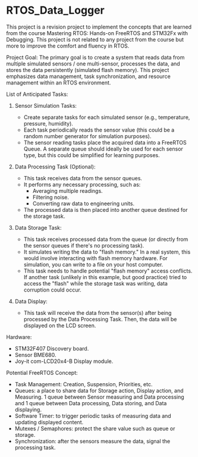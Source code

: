 # RTOS_Data_Logger

This project is a revision project to implement the concepts that are learned from the course Mastering RTOS: Hands-on FreeRTOS and STM32Fx with Debugging. This project is not related to any project from the course but more to improve the comfort and fluency in RTOS.

Project Goal:  The primary goal is to create a system that reads data from multiple simulated sensors / one multi-sensor, processes the data, and stores the data persistently (simulated flash memory).  This project emphasizes data management, task synchronization, and resource management within an RTOS environment.

List of Anticipated Tasks:

1. Sensor Simulation Tasks:
   * Create separate tasks for each simulated sensor (e.g., temperature, pressure, humidity).
   * Each task periodically reads the sensor value (this could be a random number generator for simulation purposes).
   * The sensor reading tasks place the acquired data into a FreeRTOS Queue.  A separate queue should ideally be used for each sensor type, but this could be simplified for learning purposes.

2. Data Processing Task (Optional):
   * This task receives data from the sensor queues.
   * It performs any necessary processing, such as:
      * Averaging multiple readings.
      * Filtering noise.
      * Converting raw data to engineering units.
   * The processed data is then placed into another queue destined for the storage task.

3. Data Storage Task:
   * This task receives processed data from the queue (or directly from the sensor queues if there's no processing task).
   * It simulates writing the data to "flash memory."  In a real system, this would involve interacting with flash memory hardware. For simulation, you can write to a file on your host computer.
   * This task needs to handle potential "flash memory" access conflicts.  If another task (unlikely in this example, but good practice) tried to access the "flash" while the storage task was writing, data corruption could occur.

4. Data Display:
   * This task will receive the data from the sensor(s) after being processed by the Data Processing Task. Then, the data will be displayed on the LCD screen.
  
Hardware:
- STM32F407 Discovery board.
- Sensor BME680.
- Joy-it com-LCD20x4-B Display module.

Potential FreeRTOS Concept:
- Task Management: Creation, Suspension, Priorities, etc.
- Queues: a place to share data for Storage action, Display action, and Measuring. 1 queue between Sensor measuring and Data processing and 1 queue between Data processing, Data storing, and Data displaying.
- Software Timer: to trigger periodic tasks of measuring data and updating displayed content.
- Mutexes / Semaphores: protect the share value such as queue or storage.
- Synchronization: after the sensors measure the data, signal the processing task.
